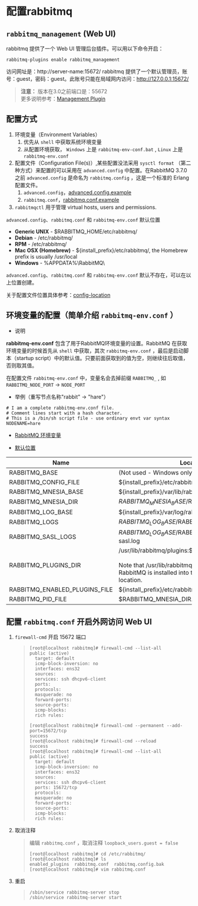 # 配置rabbitmq

## `rabbitmq_management` (Web UI)

rabbitmq 提供了一个 Web UI 管理后台插件。可以用以下命令开启：
```
rabbitmq-plugins enable rabbitmq_management
```
访问网址是：http://server-name:15672/
rabbitmq 提供了一个默认管理员，账号：guest，密码：guest。此账号只能在局域网内访问：http://127.0.0.1:15672/

> **注意：** 版本在3.0之前端口是：55672  
> 更多说明参考：[Management Plugin](http://www.rabbitmq.com/management.html)

## 配置方式

1. 环境变量（Environment Variables）
    1. 优先从 `shell` 中获取系统环境变量
    1. 从配置环境获取， `Windows` 上是 `rabbitmq-env-conf.bat` , `Linux` 上是 `rabbitmq-env.conf`
1. 配置文件（Configuration File(s)）,某些配置没法采用 `sysctl format` （第二种方式）来配置的可以采用在 `advanced.config` 中配置。在RabbitMQ 3.7.0之前 `advanced.config` 是命名为 `rabbitmq.config` ，这是一个标准的 Erlang 配置文件。
    1. `advanced.config`，[advanced.config.example](https://github.com/rabbitmq/rabbitmq-server/blob/master/docs/advanced.config.example)
    1. `rabbitmq.conf`，[rabbitmq.conf.example](https://github.com/rabbitmq/rabbitmq-server/blob/master/docs/rabbitmq.conf.example)
1. `rabbitmqctl` 用于管理 virtual hosts, users and permissions.

`advanced.config`、`rabbitmq.conf` 和 `rabbitmq-env.conf` 默认位置

- **Generic UNIX** - $RABBITMQ_HOME/etc/rabbitmq/
- **Debian** - /etc/rabbitmq/
- **RPM** - /etc/rabbitmq/
- **Mac OSX (Homebrew)** - ${install_prefix}/etc/rabbitmq/, the Homebrew prefix is usually /usr/local
- **Windows** - %APPDATA%\RabbitMQ\

`advanced.config`、`rabbitmq.conf` 和 `rabbitmq-env.conf` 默认不存在，可以在以上位置创建。  

关于配置文件位置具体参考：[config-location](http://www.rabbitmq.com/configure.html#config-location)

## 环境变量的配置（简单介绍 `rabbitmq-env.conf` ）

- 说明

**rabbitmq-env.conf** 包含了用于RabbitMQ环境变量的设置。RabbitMQ 在获取环境变量的时候首先从 `shell` 中获取，其次 `rabbitmq-env.conf` ，最后是启动脚本（startup script）中的默认值。只要前面获取到的值为空，则继续往后取值，否则取其值。

在配置文件 `rabbitmq-env.conf` 中，变量名会去掉前缀 `RABBITMQ_` , 如 `RABBITMQ_NODE_PORT` -> `NODE_PORT` 

- 举例（重写节点名称"rabbit" -> "hare"）

``` 
# I am a complete rabbitmq-env.conf file.
# Comment lines start with a hash character.
# This is a /bin/sh script file - use ordinary envt var syntax
NODENAME=hare
```

- [RabbitMQ 环境变量](http://www.rabbitmq.com/configure.html#define-environment-variables)

- [默认位置](http://www.rabbitmq.com/relocate.html)

Name  |  Location
---  |  ---
RABBITMQ_BASE  |  (Not used - Windows only)
RABBITMQ_CONFIG_FILE  |  ${install_prefix}/etc/rabbitmq/rabbitmq
RABBITMQ_MNESIA_BASE  |  ${install_prefix}/var/lib/rabbitmq/mnesia
RABBITMQ_MNESIA_DIR  |  $RABBITMQ_MNESIA_BASE/$RABBITMQ_NODENAME
RABBITMQ_LOG_BASE  |  ${install_prefix}/var/log/rabbitmq
RABBITMQ_LOGS  |  $RABBITMQ_LOG_BASE/$RABBITMQ_NODENAME.log
RABBITMQ_SASL_LOGS  |  $RABBITMQ_LOG_BASE/$RABBITMQ_NODENAME-sasl.log
RABBITMQ_PLUGINS_DIR  |  /usr/lib/rabbitmq/plugins:$RABBITMQ_HOME/plugins <br><br> Note that /usr/lib/rabbitmq/plugins is used only when RabbitMQ is installed into the standard (default) location.
RABBITMQ_ENABLED_PLUGINS_FILE  |  ${install_prefix}/etc/rabbitmq/enabled_plugins
RABBITMQ_PID_FILE  |  $RABBITMQ_MNESIA_DIR.pid

## 配置 `rabbitmq.conf` 开启外网访问 **Web UI**

1. `firewall-cmd` 开启 15672 端口
    > ```
    > [root@localhost rabbitmq]# firewall-cmd --list-all
    > public (active)
    >   target: default
    >   icmp-block-inversion: no
    >   interfaces: ens32
    >   sources: 
    >   services: ssh dhcpv6-client
    >   ports: 
    >   protocols: 
    >   masquerade: no
    >   forward-ports: 
    >   source-ports: 
    >   icmp-blocks: 
    >   rich rules:    
	>
    > [root@localhost rabbitmq]# firewall-cmd --permanent --add-port=15672/tcp
    > success
    > [root@localhost rabbitmq]# firewall-cmd --reload
    > success
    > [root@localhost rabbitmq]# firewall-cmd --list-all
    > public (active)
    >   target: default
    >   icmp-block-inversion: no
    >   interfaces: ens32
    >   sources: 
    >   services: ssh dhcpv6-client
    >   ports: 15672/tcp
    >   protocols: 
    >   masquerade: no
    >   forward-ports: 
    >   source-ports: 
    >   icmp-blocks: 
    >   rich rules: 
    > ```
1. 取消注释  
    > 编辑 `rabbitmq.conf` ，取消注释 `loopback_users.guest = false`
    > ```
    > [root@localhost rabbitmq]# cd /etc/rabbitmq/
    > [root@localhost rabbitmq]# ls
    > enabled_plugins  rabbitmq.conf  rabbitmq.config.bak
    > [root@localhost rabbitmq]# vim rabbitmq.conf
    > ```
1. 重启
    > ```
    > /sbin/service rabbitmq-server stop
    > /sbin/service rabbitmq-server start
    > ```

